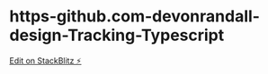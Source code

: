 # https-github.com-devonrandall-design-Tracking-Typescript

[Edit on StackBlitz ⚡️](https://stackblitz.com/edit/react-ts-k22fme)